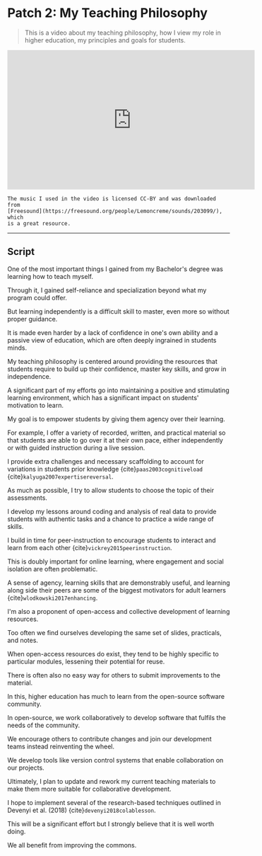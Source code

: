 # Patch 2: My Teaching Philosophy

> This is a video about my teaching philosophy, how I view my role in higher
> education, my principles and goals for students.

<div class="embed-responsive embed-responsive-16by9">
<iframe
    width="560"
    height="315"
    src="https://www.youtube-nocookie.com/embed/ABYEIuvXqy4"
    title="YouTube video player"
    frameborder="0"
    allow="accelerometer; autoplay; clipboard-write; encrypted-media; gyroscope; picture-in-picture"
    allowfullscreen>
</iframe>
</div>

```{note}
The music I used in the video is licensed CC-BY and was downloaded from
[Freesound](https://freesound.org/people/Lemoncreme/sounds/203099/), which
is a great resource.
```

---

## Script

One of the most important things I gained from my Bachelor's degree was
learning how to teach myself.

Through it, I gained self-reliance and specialization beyond what my program
could offer.

But learning independently is a difficult skill to master, even more so without
proper guidance.

It is made even harder by a lack of confidence in one's own ability and a
passive view of education, which are often deeply ingrained in students minds.

My teaching philosophy is centered around providing the resources that students
require to build up their confidence, master key skills, and grow in
independence.

A significant part of my efforts go into maintaining a positive and stimulating
learning environment,
which has a significant impact on students' motivation to learn.

My goal is to empower students by giving them agency over their learning.

For example, I offer a variety of recorded, written, and practical material so
that students are able to go over it at their own pace, either independently or
with guided instruction during a live session.

I provide extra challenges and necessary scaffolding to account for variations
in students prior knowledge
{cite}`paas2003cognitiveload` {cite}`kalyuga2007expertisereversal`.

As much as possible, I try to allow students to choose the topic of their
assessments.

I develop my lessons around coding and analysis of real data to provide
students with authentic tasks and a chance to practice a wide range of skills.

I build in time for peer-instruction to encourage students to interact and
learn from each other {cite}`vickrey2015peerinstruction`.

This is doubly important for online learning, where engagement and social
isolation are often problematic.

A sense of agency, learning skills that are demonstrably useful, and learning
along side their peers are some of the biggest motivators for adult learners
{cite}`wlodkowski2017enhancing`.



I'm also a proponent of open-access and collective development of
learning resources.

Too often we find ourselves developing the same set of slides, practicals,
and notes.

When open-access resources do exist, they tend to be highly specific to
particular modules, lessening their potential for reuse.

There is often also no easy way for others to submit improvements to the
material.

In this, higher education has much to learn from the open-source software
community.

In open-source, we work collaboratively to develop software that fulfils the
needs of the community.

We encourage others to contribute changes and join our development teams
instead reinventing the wheel.

We develop tools like version control systems that enable collaboration on our
projects.

Ultimately, I plan to update and rework my current teaching materials to make
them more suitable for collaborative development.

I hope to implement several of the research-based techniques outlined in
Devenyi et al. (2018)
{cite}`devenyi2018colablesson`.

This will be a significant effort but I strongly believe that it is well worth
doing.

We all benefit from improving the commons.
